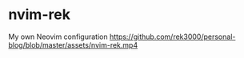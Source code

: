 # nvim-rek
My own Neovim configuration
https://github.com/rek3000/personal-blog/blob/master/assets/nvim-rek.mp4
